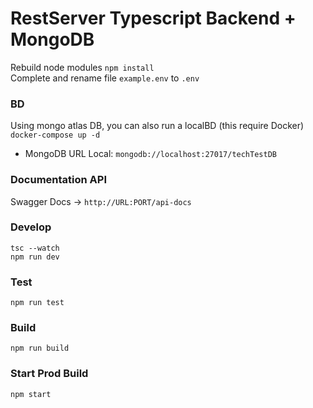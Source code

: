 # RestServer Typescript Backend + MongoDB

Rebuild node modules ```npm install```\
Complete and rename file ```example.env``` to ```.env```

### BD
Using mongo atlas DB, you can also run a localBD (this require Docker)
``` docker-compose up -d ```

* MongoDB URL Local: ``` mongodb://localhost:27017/techTestDB ```

### Documentation API
Swagger Docs -> ```http://URL:PORT/api-docs```

### Develop
``` tsc --watch ```\
``` npm run dev ```

### Test
``` npm run test ```

### Build
``` npm run build ```

### Start Prod Build
``` npm start ```

